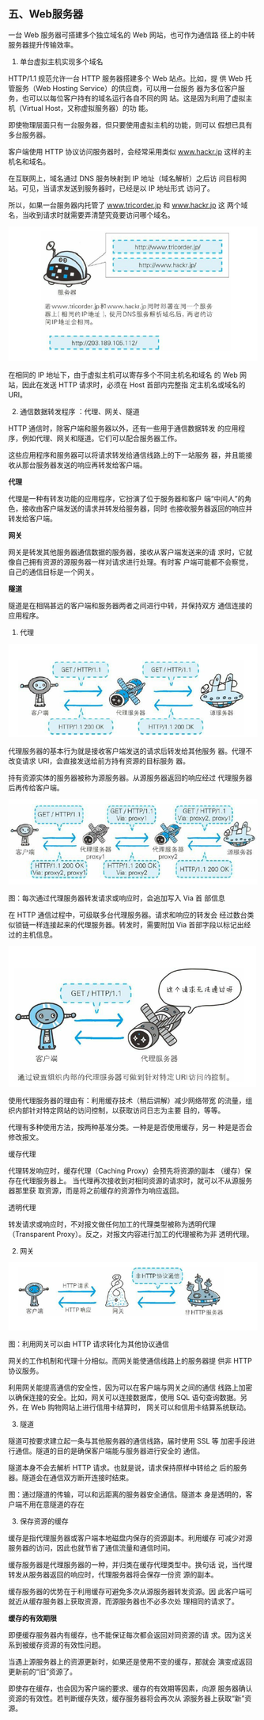 
## 五、Web服务器

一台 Web 服务器可搭建多个独立域名的 Web 网站，也可作为通信路
径上的中转服务器提升传输效率。

1. 单台虚拟主机实现多个域名

HTTP/1.1 规范允许一台 HTTP 服务器搭建多个 Web 站点。比如，提
供 Web 托管服务（Web Hosting Service）的供应商，可以用一台服务
器为多位客户服务，也可以以每位客户持有的域名运行各自不同的网
站。这是因为利用了虚拟主机（Virtual Host，又称虚拟服务器）的功
能。

即使物理层面只有一台服务器，但只要使用虚拟主机的功能，则可以
假想已具有多台服务器。

客户端使用 HTTP 协议访问服务器时，会经常采用类似 www.hackr.jp
这样的主机名和域名。

在互联网上，域名通过 DNS 服务映射到 IP 地址（域名解析）之后访
问目标网站。可见，当请求发送到服务器时，已经是以 IP 地址形式
访问了。

所以，如果一台服务器内托管了 www.tricorder.jp 和 www.hackr.jp 这
两个域名，当收到请求时就需要弄清楚究竟要访问哪个域名。

![](./asserts/002.png)

在相同的 IP 地址下，由于虚拟主机可以寄存多个不同主机名和域名
的 Web 网站，因此在发送 HTTP 请求时，必须在 Host 首部内完整指
定主机名或域名的 URI。

2. 通信数据转发程序 ：代理、网关、隧道

HTTP 通信时，除客户端和服务器以外，还有一些用于通信数据转发
的应用程序，例如代理、网关和隧道。它们可以配合服务器工作。

这些应用程序和服务器可以将请求转发给通信线路上的下一站服务
器，并且能接收从那台服务器发送的响应再转发给客户端。

**代理**

代理是一种有转发功能的应用程序，它扮演了位于服务器和客户
端“中间人”的角色，接收由客户端发送的请求并转发给服务器，同时
也接收服务器返回的响应并转发给客户端。

**网关**

网关是转发其他服务器通信数据的服务器，接收从客户端发送来的请
求时，它就像自己拥有资源的源服务器一样对请求进行处理。有时客
户端可能都不会察觉，自己的通信目标是一个网关。

**隧道**

隧道是在相隔甚远的客户端和服务器两者之间进行中转，并保持双方
通信连接的应用程序。

  1) 代理

  ![](./asserts/003.png)

  代理服务器的基本行为就是接收客户端发送的请求后转发给其他服务
  器。代理不改变请求 URI，会直接发送给前方持有资源的目标服务
  器。

  持有资源实体的服务器被称为源服务器。从源服务器返回的响应经过
  代理服务器后再传给客户端。

  ![](./asserts/004.png)

  图：每次通过代理服务器转发请求或响应时，会追加写入 Via 首
  部信息

  在 HTTP 通信过程中，可级联多台代理服务器。请求和响应的转发会
  经过数台类似锁链一样连接起来的代理服务器。转发时，需要附加
  Via 首部字段以标记出经过的主机信息。

  ![](./asserts/005.png)

  使用代理服务器的理由有：利用缓存技术（稍后讲解）减少网络带宽
  的流量，组织内部针对特定网站的访问控制，以获取访问日志为主要
  目的，等等。

  代理有多种使用方法，按两种基准分类。一种是是否使用缓存，另一
  种是是否会修改报文。

  缓存代理

  代理转发响应时，缓存代理（Caching Proxy）会预先将资源的副本
  （缓存）保存在代理服务器上。
  当代理再次接收到对相同资源的请求时，就可以不从源服务器那里获
  取资源，而是将之前缓存的资源作为响应返回。

  透明代理

  转发请求或响应时，不对报文做任何加工的代理类型被称为透明代理
  （Transparent Proxy）。反之，对报文内容进行加工的代理被称为非
  透明代理。

  2) 网关

  ![](./asserts/006.png)

  图：利用网关可以由 HTTP 请求转化为其他协议通信

  网关的工作机制和代理十分相似。而网关能使通信线路上的服务器提
  供非 HTTP 协议服务。

  利用网关能提高通信的安全性，因为可以在客户端与网关之间的通信
  线路上加密以确保连接的安全。比如，网关可以连接数据库，使用
  SQL 语句查询数据。另外，在 Web 购物网站上进行信用卡结算时，
  网关可以和信用卡结算系统联动。

  3) 隧道

  隧道可按要求建立起一条与其他服务器的通信线路，届时使用 SSL 等
  加密手段进行通信。隧道的目的是确保客户端能与服务器进行安全的
  通信。

  隧道本身不会去解析 HTTP 请求。也就是说，请求保持原样中转给之
  后的服务器。隧道会在通信双方断开连接时结束。

  图：通过隧道的传输，可以和远距离的服务器安全通信。隧道本
  身是透明的，客户端不用在意隧道的存在

3. 保存资源的缓存

缓存是指代理服务器或客户端本地磁盘内保存的资源副本。利用缓存
可减少对源服务器的访问，因此也就节省了通信流量和通信时间。

缓存服务器是代理服务器的一种，并归类在缓存代理类型中。换句话
说，当代理转发从服务器返回的响应时，代理服务器将会保存一份资
源的副本。

缓存服务器的优势在于利用缓存可避免多次从源服务器转发资源。因
此客户端可就近从缓存服务器上获取资源，而源服务器也不必多次处
理相同的请求了。

**缓存的有效期限**

即便缓存服务器内有缓存，也不能保证每次都会返回对同资源的请
求。因为这关系到被缓存资源的有效性问题。

当遇上源服务器上的资源更新时，如果还是使用不变的缓存，那就会
演变成返回更新前的“旧”资源了。

即使存在缓存，也会因为客户端的要求、缓存的有效期等因素，向源
服务器确认资源的有效性。若判断缓存失效，缓存服务器将会再次从
源服务器上获取“新”资源。